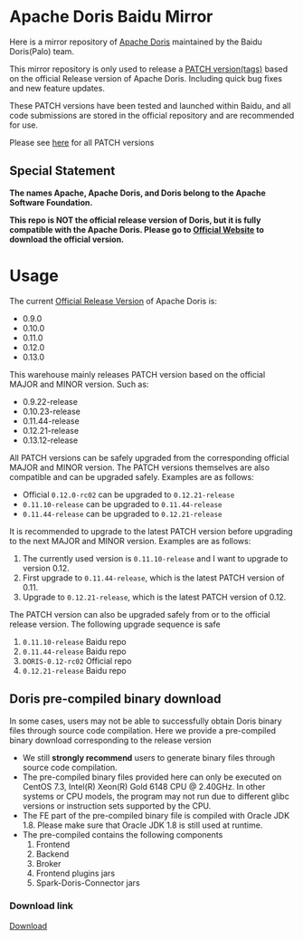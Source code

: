 # Apache Doris Baidu Mirror

Here is a mirror repository of [Apache Doris](https://github.com/apache/incubator-doris) maintained by the Baidu Doris(Palo) team.

This mirror repository is only used to release a [PATCH version(tags)](https://semver.org/) based on the official Release version of Apache Doris. Including quick bug fixes and new feature updates.

These PATCH versions have been tested and launched within Baidu, and all code submissions are stored in the official repository and are recommended for use.

Please see [here](https://github.com/baidu-doris/incubator-doris/tags) for all PATCH versions

## Special Statement

**The names Apache, Apache Doris, and Doris belong to the Apache Software Foundation.**

**This repo is NOT the official release version of Doris, but it is fully compatible with the Apache Doris. Please go to [Official Website](doris.apache.org) to download the official version.**

# Usage

The current [Official Release Version](https://github.com/apache/incubator-doris/tags) of Apache Doris is:

* 0.9.0
* 0.10.0
* 0.11.0
* 0.12.0
* 0.13.0

This warehouse mainly releases PATCH version based on the official MAJOR and MINOR version. Such as:

* 0.9.22-release
* 0.10.23-release
* 0.11.44-release
* 0.12.21-release
* 0.13.12-release

All PATCH versions can be safely upgraded from the corresponding official MAJOR and MINOR version. The PATCH versions themselves are also compatible and can be upgraded safely. Examples are as follows:

* Official `0.12.0-rc02` can be upgraded to `0.12.21-release`
* `0.11.10-release` can be upgraded to `0.11.44-release`
* `0.11.44-release` can be upgraded to `0.12.21-release`

It is recommended to upgrade to the latest PATCH version before upgrading to the next MAJOR and MINOR version. Examples are as follows:

1. The currently used version is `0.11.10-release` and I want to upgrade to version 0.12.
2. First upgrade to `0.11.44-release`, which is the latest PATCH version of 0.11.
3. Upgrade to `0.12.21-release`, which is the latest PATCH version of 0.12.

The PATCH version can also be upgraded safely from or to the official release version. The following upgrade sequence is safe

1. `0.11.10-release` Baidu repo
2. `0.11.44-release` Baidu repo
3. `DORIS-0.12-rc02` Official repo
4. `0.12.21-release` Baidu repo

## Doris pre-compiled binary download

In some cases, users may not be able to successfully obtain Doris binary files through source code compilation. Here we provide a pre-compiled binary download corresponding to the release version

* We still **strongly recommend** users to generate binary files through source code compilation.
* The pre-compiled binary files provided here can only be executed on CentOS 7.3, Intel(R) Xeon(R) Gold 6148 CPU @ 2.40GHz. In other systems or CPU models, the program may not run due to different glibc versions or instruction sets supported by the CPU.
* The FE part of the pre-compiled binary file is compiled with Oracle JDK 1.8. Please make sure that Oracle JDK 1.8 is still used at runtime.
* The pre-compiled contains the following components
    1. Frontend
    2. Backend
    3. Broker
    4. Frontend plugins jars
    5. Spark-Doris-Connector jars

### Download link

[Download](http://palo.baidu.com/docs/%E4%B8%8B%E8%BD%BD%E4%B8%93%E5%8C%BA/%E9%A2%84%E7%BC%96%E8%AF%91%E7%89%88%E6%9C%AC%E4%B8%8B%E8%BD%BD)
